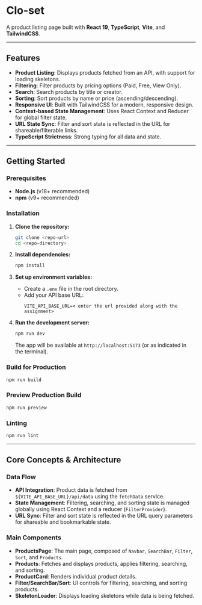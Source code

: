 # Clo-set

A product listing page built with **React 19**, **TypeScript**, **Vite**, and **TailwindCSS**.


---

## Features

- **Product Listing**: Displays products fetched from an API, with support for loading skeletons.
- **Filtering**: Filter products by pricing options (Paid, Free, View Only).
- **Search**: Search products by title or creator.
- **Sorting**: Sort products by name or price (ascending/descending).
- **Responsive UI**: Built with TailwindCSS for a modern, responsive design.
- **Context-based State Management**: Uses React Context and Reducer for global filter state.
- **URL State Sync**: Filter and sort state is reflected in the URL for shareable/filterable links.
- **TypeScript Strictness**: Strong typing for all data and state.

---

## Getting Started

### Prerequisites

- **Node.js** (v18+ recommended)
- **npm** (v9+ recommended)

### Installation

1. **Clone the repository:**
   ```bash
   git clone <repo-url>
   cd <repo-directory>
   ```

2. **Install dependencies:**
   ```bash
   npm install
   ```

3. **Set up environment variables:**
   - Create a `.env` file in the root directory.
   - Add your API base URL:
     ```
     VITE_API_BASE_URL=< enter the url provided along with the assignment>
     ```

4. **Run the development server:**
   ```bash
   npm run dev
   ```
   The app will be available at `http://localhost:5173` (or as indicated in the terminal).

### Build for Production

```bash
npm run build
```

### Preview Production Build

```bash
npm run preview
```

### Linting

```bash
npm run lint
```

---

## Core Concepts & Architecture

### Data Flow

- **API Integration**: Product data is fetched from `${VITE_API_BASE_URL}/api/data` using the `fetchData` service.
- **State Management**: Filtering, searching, and sorting state is managed globally using React Context and a reducer (`FilterProvider`).
- **URL Sync**: Filter and sort state is reflected in the URL query parameters for shareable and bookmarkable state.

### Main Components

- **ProductsPage**: The main page, composed of `Navbar`, `SearchBar`, `Filter`, `Sort`, and `Products`.
- **Products**: Fetches and displays products, applies filtering, searching, and sorting.
- **ProductCard**: Renders individual product details.
- **Filter/SearchBar/Sort**: UI controls for filtering, searching, and sorting products.
- **SkeletonLoader**: Displays loading skeletons while data is being fetched.
